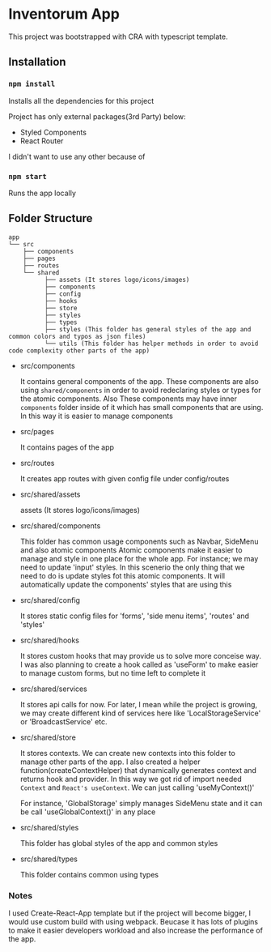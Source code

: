 # Inventorum App 

This project was bootstrapped with CRA with typescript template.

## Installation

### `npm install`

Installs all the dependencies for this project

Project has only external packages(3rd Party) below:
- Styled Components
- React Router

I didn't want to use any other because of

### `npm start`

Runs the app locally


## Folder Structure

    app
    └── src 
        ├── components
        ├── pages
        ├── routes
        └── shared
              ├── assets (It stores logo/icons/images)
              ├── components
              ├── config
              ├── hooks
              ├── store
              ├── styles
              ├── types
              ├── styles (This folder has general styles of the app and common colors and typos as json files)
              └── utils (This folder has helper methods in order to avoid code complexity other parts of the app)


- src/components

    It contains general components of the app. These components are also using `shared/components` in order to avoid redeclaring styles or types for the atomic components.
    Also These components may have inner `components` folder inside of it which has small components that are using. In this way it is easier to manage components


- src/pages

    It contains pages of the app


- src/routes

    It creates app routes with given config file under config/routes

- src/shared/assets

  assets (It stores logo/icons/images)


- src/shared/components

    This folder has common usage components such as Navbar, SideMenu and also atomic components
    Atomic components make it easier to manage and style in one place for the whole app.
    For instance; we may need to update 'input' styles. In this scenerio the only thing that we need to do is update styles fot this atomic components. It will automatically update the components' styles that are using this


- src/shared/config
  
  It stores static config files for 'forms', 'side menu items', 'routes' and 'styles' 


- src/shared/hooks

  It stores custom hooks that may provide us to solve more conceise way.
  I was also planning to create a hook called as 'useForm' to make easier to manage
  custom forms, but no time left to complete it


- src/shared/services

  It stores api calls for now. For later, I mean while the project is growing, we may create different kind of services here like 'LocalStorageService' or 'BroadcastService' etc.


- src/shared/store

  It stores contexts. We can create new contexts into this folder to manage other parts of the app. I also created a helper function(createContextHelper) that dynamically generates context and returns hook and provider. In this way we got rid of import needed `Context` and `React's useContext`. We can just calling 'useMyContext()'

  For instance, 'GlobalStorage' simply manages SideMenu state and it can be call 'useGlobalContext()' in any place


- src/shared/styles

  This folder has global styles of the app and common styles


- src/shared/types

  This folder contains common using types



### Notes

  I used Create-React-App template but if the project will become bigger, I would use custom build with using webpack. Beucase it has lots of plugins to make it easier developers workload and also increase the performance of the app.

